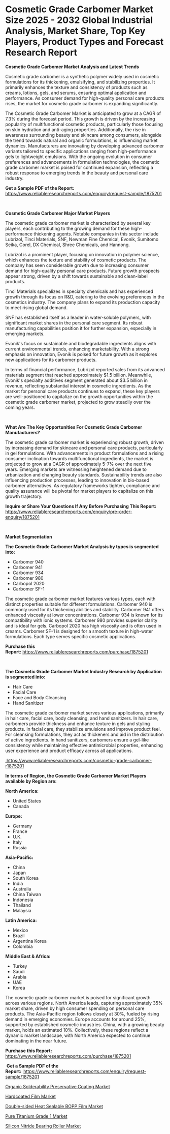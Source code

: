 <p><h1>Cosmetic Grade Carbomer Market Size 2025 - 2032 Global Industrial Analysis, Market Share, Top Key Players, Product Types and Forecast Research Report</h1></p><p><strong>Cosmetic Grade Carbomer Market Analysis and Latest Trends</strong></p>
<p><p>Cosmetic grade carbomer is a synthetic polymer widely used in cosmetic formulations for its thickening, emulsifying, and stabilizing properties. It primarily enhances the texture and consistency of products such as creams, lotions, gels, and serums, ensuring optimal application and performance. As consumer demand for high-quality personal care products rises, the market for cosmetic grade carbomer is expanding significantly.</p><p>The Cosmetic Grade Carbomer Market is anticipated to grow at a CAGR of 7.3% during the forecast period. This growth is driven by the increasing popularity of multifunctional cosmetic products, particularly those focusing on skin hydration and anti-aging properties. Additionally, the rise in awareness surrounding beauty and skincare among consumers, alongside the trend towards natural and organic formulations, is influencing market dynamics. Manufacturers are innovating by developing advanced carbomer variants tailored to specific applications ranging from high-performance gels to lightweight emulsions. With the ongoing evolution in consumer preferences and advancements in formulation technologies, the cosmetic grade carbomer market is poised for continued expansion, reflecting a robust response to emerging trends in the beauty and personal care industry.</p></p>
<p><strong>Get a Sample PDF of the Report:&nbsp;</strong> <a href="https://www.reliableresearchreports.com/enquiry/request-sample/1875201?utm_campaign=28&utm_medium=2&utm_source=Github&utm_content=ia&utm_term=03042025&utm_id=cosmetic-grade-carbomer">https://www.reliableresearchreports.com/enquiry/request-sample/1875201</a></p>
<p>&nbsp;</p>
<p><strong>Cosmetic Grade Carbomer Major Market Players</strong></p>
<p><p>The cosmetic grade carbomer market is characterized by several key players, each contributing to the growing demand for these high-performance thickening agents. Notable companies in this sector include Lubrizol, Tinci Materials, SNF, Newman Fine Chemical, Evonik, Sumitomo Seika, Corel, DX Chemical, Shree Chemicals, and Hannong.</p><p>Lubrizol is a prominent player, focusing on innovation in polymer science, which enhances the texture and stability of cosmetic products. The company has seen considerable growth due to increasing consumer demand for high-quality personal care products. Future growth prospects appear strong, driven by a shift towards sustainable and clean-label products.</p><p>Tinci Materials specializes in specialty chemicals and has experienced growth through its focus on R&D, catering to the evolving preferences in the cosmetics industry. The company plans to expand its production capacity to meet rising global demand.</p><p>SNF has established itself as a leader in water-soluble polymers, with significant market shares in the personal care segment. Its robust manufacturing capabilities position it for further expansion, especially in emerging markets.</p><p>Evonik's focus on sustainable and biodegradable ingredients aligns with current environmental trends, enhancing marketability. With a strong emphasis on innovation, Evonik is poised for future growth as it explores new applications for its carbomer products.</p><p>In terms of financial performance, Lubrizol reported sales from its advanced materials segment that reached approximately $1.5 billion. Meanwhile, Evonik's specialty additives segment generated about $3.5 billion in revenue, reflecting substantial interest in cosmetic ingredients. As the market for personal care products continues to expand, these key players are well-positioned to capitalize on the growth opportunities within the cosmetic grade carbomer market, projected to grow steadily over the coming years.</p></p>
<p>&nbsp;</p>
<p><strong>What Are The Key Opportunities For Cosmetic Grade Carbomer Manufacturers?</strong></p>
<p><p>The cosmetic grade carbomer market is experiencing robust growth, driven by increasing demand for skincare and personal care products, particularly in gel formulations. With advancements in product formulations and a rising consumer inclination towards multifunctional ingredients, the market is projected to grow at a CAGR of approximately 5-7% over the next five years. Emerging markets are witnessing heightened demand due to urbanization and changing beauty standards. Sustainability trends are also influencing production processes, leading to innovation in bio-based carbomer alternatives. As regulatory frameworks tighten, compliance and quality assurance will be pivotal for market players to capitalize on this growth trajectory.</p></p>
<p><strong>Inquire or Share Your Questions If Any Before Purchasing This Report:</strong> <a href="https://www.reliableresearchreports.com/enquiry/pre-order-enquiry/1875201?utm_campaign=28&utm_medium=2&utm_source=Github&utm_content=ia&utm_term=03042025&utm_id=cosmetic-grade-carbomer">https://www.reliableresearchreports.com/enquiry/pre-order-enquiry/1875201</a></p>
<p>&nbsp;</p>
<p><strong>Market Segmentation</strong></p>
<p><strong>The Cosmetic Grade Carbomer Market Analysis by types is segmented into:</strong></p>
<p><ul><li>Carbomer 940</li><li>Carbomer 941</li><li>Carbomer 934</li><li>Carbomer 980</li><li>Carbopol 2020</li><li>Carbomer SF-1</li></ul></p>
<p><p>The cosmetic grade carbomer market features various types, each with distinct properties suitable for different formulations. Carbomer 940 is commonly used for its thickening abilities and stability. Carbomer 941 offers enhanced viscosity at lower concentrations. Carbomer 934 is known for its compatibility with ionic systems. Carbomer 980 provides superior clarity and is ideal for gels. Carbopol 2020 has high viscosity and is often used in creams. Carbomer SF-1 is designed for a smooth texture in high-water formulations. Each type serves specific cosmetic applications.</p></p>
<p><strong>Purchase this Report:&nbsp;</strong><a href="https://www.reliableresearchreports.com/purchase/1875201?utm_campaign=28&utm_medium=2&utm_source=Github&utm_content=ia&utm_term=03042025&utm_id=cosmetic-grade-carbomer">https://www.reliableresearchreports.com/purchase/1875201</a></p>
<p>&nbsp;</p>
<p><strong>The Cosmetic Grade Carbomer Market Industry Research by Application is segmented into:</strong></p>
<p><ul><li>Hair Care</li><li>Facial Care</li><li>Face and Body Cleansing</li><li>Hand Sanitizer</li></ul></p>
<p><p>The cosmetic grade carbomer market serves various applications, primarily in hair care, facial care, body cleansing, and hand sanitizers. In hair care, carbomers provide thickness and enhance texture in gels and styling products. In facial care, they stabilize emulsions and improve product feel. For cleansing formulations, they act as thickeners and aid in the distribution of active ingredients. In hand sanitizers, carbomers ensure a gel-like consistency while maintaining effective antimicrobial properties, enhancing user experience and product efficacy across all applications.</p></p>
<p><a href="https://www.reliableresearchreports.com/cosmetic-grade-carbomer-r1875201?utm_campaign=28&utm_medium=2&utm_source=Github&utm_content=ia&utm_term=03042025&utm_id=cosmetic-grade-carbomer">&nbsp;https://www.reliableresearchreports.com/cosmetic-grade-carbomer-r1875201</a></p>
<p><strong>In terms of Region, the Cosmetic Grade Carbomer Market Players available by Region are:</strong></p>
<p>
    <p> <strong> North America: </strong>
        <ul>
            <li>United States</li>
            <li>Canada</li>
        </ul>
        </p> 
    <p> <strong> Europe: </strong>
        <ul>
            <li>Germany</li>
            <li>France</li>
            <li>U.K.</li>
            <li>Italy</li>
            <li>Russia</li>
        </ul>
        </p> 
    <p> <strong> Asia-Pacific: </strong>
        <ul>
            <li>China</li>
            <li>Japan</li>
            <li>South Korea</li>
            <li>India</li>
            <li>Australia</li>
            <li>China Taiwan</li>
            <li>Indonesia</li>
            <li>Thailand</li>
            <li>Malaysia</li>
        </ul>
        </p> 
    <p> <strong> Latin America: </strong>
        <ul>
            <li>Mexico</li>
            <li>Brazil</li>
            <li>Argentina Korea</li>
            <li>Colombia</li>
        </ul>
        </p> 
    <p> <strong> Middle East & Africa: </strong>
        <ul>
            <li>Turkey</li>
            <li>Saudi</li>
            <li>Arabia</li>
            <li>UAE</li>
            <li>Korea</li>
        </ul>
    </p>
    </p>
<p><p>The cosmetic grade carbomer market is poised for significant growth across various regions. North America leads, capturing approximately 35% market share, driven by high consumer spending on personal care products. The Asia-Pacific region follows closely at 30%, fueled by rising demand in emerging economies. Europe accounts for around 25%, supported by established cosmetic industries. China, with a growing beauty market, holds an estimated 10%. Collectively, these regions reflect a dynamic market landscape, with North America expected to continue dominating in the near future.</p></p>
<p><strong>Purchase this Report: </strong><a href="https://www.reliableresearchreports.com/purchase/1875201?utm_campaign=28&utm_medium=2&utm_source=Github&utm_content=ia&utm_term=03042025&utm_id=cosmetic-grade-carbomer">https://www.reliableresearchreports.com/purchase/1875201</a></p>
<p>&nbsp;<strong>Get a Sample PDF of the Report:&nbsp;&nbsp;</strong><a href="https://www.reliableresearchreports.com/enquiry/request-sample/1875201?utm_campaign=28&utm_medium=2&utm_source=Github&utm_content=ia&utm_term=03042025&utm_id=cosmetic-grade-carbomer">https://www.reliableresearchreports.com/enquiry/request-sample/1875201</a></p>
<p><strong></strong></p>
<p><p><a href="https://github.com/elceryaneik/Market-Research-Report-List-1/blob/main/organic-solderability-preservative-coating-market.md?utm_campaign=28&utm_medium=2&utm_source=Github&utm_content=ia&utm_term=03042025&utm_id=cosmetic-grade-carbomer">Organic Solderability Preservative Coating Market</a></p><p><a href="https://github.com/sukeldrage0g/Market-Research-Report-List-1/blob/main/hardcoated-film-market.md?utm_campaign=28&utm_medium=2&utm_source=Github&utm_content=ia&utm_term=03042025&utm_id=cosmetic-grade-carbomer">Hardcoated Film Market</a></p><p><a href="https://github.com/nwogudimouix/Market-Research-Report-List-1/blob/main/double-sided-heat-sealable-bopp-film-market.md?utm_campaign=28&utm_medium=2&utm_source=Github&utm_content=ia&utm_term=03042025&utm_id=cosmetic-grade-carbomer">Double-sided Heat Sealable BOPP Film Market</a></p><p><a href="https://github.com/luhleickov/Market-Research-Report-List-1/blob/main/pure-titanium-grade-1-market.md?utm_campaign=28&utm_medium=2&utm_source=Github&utm_content=ia&utm_term=03042025&utm_id=cosmetic-grade-carbomer">Pure Titanium Grade 1 Market</a></p><p><a href="https://github.com/dusektwinec3/Market-Research-Report-List-1/blob/main/silicon-nitride-bearing-roller-market.md?utm_campaign=28&utm_medium=2&utm_source=Github&utm_content=ia&utm_term=03042025&utm_id=cosmetic-grade-carbomer">Silicon Nitride Bearing Roller Market</a></p></p>